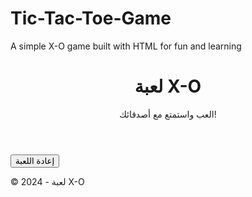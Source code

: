 # Tic-Tac-Toe-Game
A simple X-O game built with HTML for fun and learning 
<!DOCTYPE html>
<html lang="ar">
<head>
  <meta charset="UTF-8">
  <meta name="viewport" content="width=device-width, initial-scale=1.0">
  <title>لعبة X-O</title>
  <link rel="stylesheet" href="style.css">
</head>
<body>
  <header>
    <h1>لعبة X-O</h1>
    <p>العب واستمتع مع أصدقائك!</p>
  </header>

  <main>
    <div class="game-board">
      <div class="cell" data-index="0"></div>
      <div class="cell" data-index="1"></div>
      <div class="cell" data-index="2"></div>
      <div class="cell" data-index="3"></div>
      <div class="cell" data-index="4"></div>
      <div class="cell" data-index="5"></div>
      <div class="cell" data-index="6"></div>
      <div class="cell" data-index="7"></div>
      <div class="cell" data-index="8"></div>
    </div>
    <button id="reset">إعادة اللعبة</button>
    <p id="status"></p>
  </main>

  <footer>
    <p>&copy; 2024 - لعبة X-O</p>
  </footer>

  <script src="script.js"></script>
</body>
</html>

